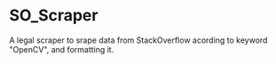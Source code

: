# SO_Scraper
A legal scraper to srape data from StackOverflow acording to keyword "OpenCV", and formatting it.
